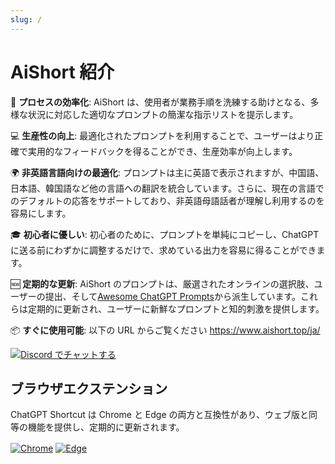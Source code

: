 ```yaml
---
slug: /
---
```


# AiShort 紹介

🚀 **プロセスの効率化**: AiShort は、使用者が業務手順を洗練する助けとなる、多様な状況に対応した適切なプロンプトの簡潔な指示リストを提示します。

💻 **生産性の向上**: 最適化されたプロンプトを利用することで、ユーザーはより正確で実用的なフィードバックを得ることができ、生産効率が向上します。

🌍 **非英語言語向けの最適化**: プロンプトは主に英語で表示されますが、中国語、日本語、韓国語など他の言語への翻訳を統合しています。さらに、現在の言語でのデフォルトの応答をサポートしており、非英語母語話者が理解し利用するのを容易にします。

🎓 **初心者に優しい**: 初心者のために、プロンプトを単純にコピーし、ChatGPT に送る前にわずかに調整するだけで、求めている出力を容易に得ることができます。

🆕 **定期的な更新**: AiShort のプロンプトは、厳選されたオンラインの選択肢、ユーザーの提出、そして[Awesome ChatGPT Prompts](https://github.com/f/awesome-chatgpt-prompts)から派生しています。これらは定期的に更新され、ユーザーに新鮮なプロンプトと知的刺激を提供します。

📦 **すぐに使用可能**: 以下の URL からご覧ください <https://www.aishort.top/ja/>

<a href="https://discord.gg/PZTQfJ4GjX">
   <img src="https://img.shields.io/discord/1048780149899939881?color=%2385c8c8&label=Discord&logo=discord&style=for-the-badge" alt="Discord でチャットする" />
</a>

## ブラウザエクステンション

ChatGPT Shortcut は Chrome と Edge の両方と互換性があり、ウェブ版と同等の機能を提供し、定期的に更新されます。

<a href="https://chrome.google.com/webstore/detail/chatgpt-shortcut/blcgeoojgdpodnmnhfpohphdhfncblnj">
  <img src="https://img.newzone.top/2023-06-05-12-28-49.png?imageMogr2/format/webp"  alt="Chrome" valign="middle" /></a>

<a href="https://microsoftedge.microsoft.com/addons/detail/chatgpt-shortcut/hnggpalhfjmdhhmgfjpmhlfilnbmjoin">
  <img src="https://img.newzone.top/2023-06-05-12-26-20.png?imageMogr2/format/webp" alt="Edge" valign="middle" /></a>
